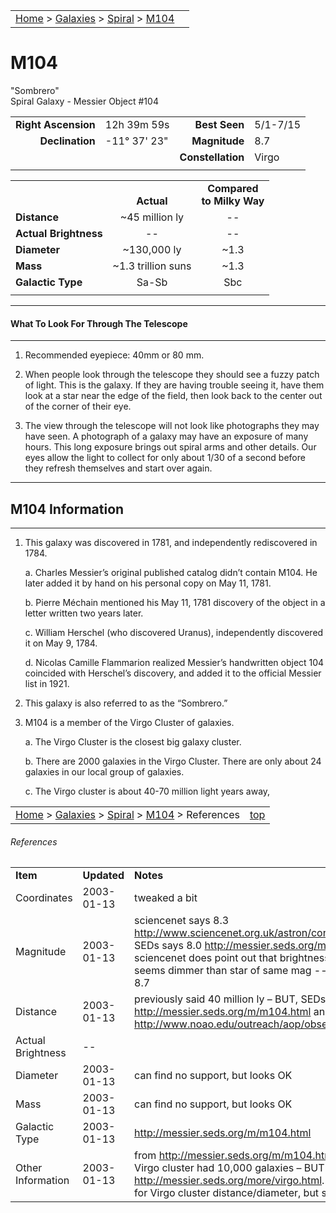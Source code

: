 |    |    |
|:---|---:|
|[Home](/notes/#object-notes) > [Galaxies](/notes/#galaxies) > [Spiral](!spiral_galaxy_info) > [M104](#m104)|  |

# M104
"Sombrero"<br/>
Spiral Galaxy - Messier Object #104

|   |   |   |   |
|--:|:--|--:|:--|
|**Right Ascension**|12h 39m 59s|**Best Seen**|5/1-7/15|
|**Declination**|-11&deg; 37' 23"	|**Magnitude**|8.7|
|   |   |**Constellation**|Virgo|
|   |   |   |   |

|  |  |  |
|---|:--:|:--:|
|  |<br/>**Actual**|**Compared<br/>to Milky Way**|
|**Distance**|~45 million ly|--|
|**Actual Brightness**|--|--|
|**Diameter**|~130,000 ly|~1.3|
|**Mass**|~1.3 trillion suns|~1.3|
|**Galactic Type**|Sa-Sb|Sbc|
|  |  |  |

---
#### What To Look For Through The Telescope
---

1.	Recommended eyepiece: 40mm or 80 mm.

2.	When people look through the telescope they should see a fuzzy patch of light.  This is the galaxy.  If they are having trouble seeing it, have them look at a star near the edge of the field, then look back to the center out of the corner of their eye.
   
3.	The view through the telescope will not look like photographs they may have seen.  A photograph of a galaxy may have an exposure of many hours.  This long exposure brings out spiral arms and other details.  Our eyes allow the light to collect for only about 1/30 of a second before they refresh themselves and start over again.

---
## M104 Information
---

1.	This galaxy was discovered in 1781, and independently rediscovered in 1784.

    a.	Charles Messier’s original published catalog didn’t contain M104.  He later added it by hand on his personal copy on May 11, 1781.  

    b.	Pierre Méchain mentioned his May 11, 1781 discovery of the object in a letter written two years later.
    
    c.	William Herschel (who discovered Uranus), independently discovered it on May 9, 1784.

    d.	Nicolas Camille Flammarion realized Messier’s handwritten object 104 coincided with Herschel’s discovery, and added it to the official Messier list in 1921.

2.	This galaxy is also referred to as the “Sombrero.”

3.	M104 is a member of the Virgo Cluster of galaxies.

    a.	The Virgo Cluster is the closest big galaxy cluster.

    b.	There are 2000 galaxies in the Virgo Cluster.  There are only about 24 galaxies in our local group of galaxies.

    c.	The Virgo cluster is about 40-70 million light years away,

|    |    |
|:---|---:|
|[Home](/notes/#object-notes) > [Galaxies](/notes/#galaxies) > [Spiral](!spiral_galaxy_info) > [M104](#m104) > References|[top](#m104)|

###### References
|   |   |   |
|---|---|---|
|**Item**|**Updated**|**Notes**|
|Coordinates|2003-01-13|tweaked a bit|
|Magnitude|2003-01-13|sciencenet says 8.3 <http://www.sciencenet.org.uk/astron/const/Virgo/m104.html> SEDs says 8.0 <http://messier.seds.org/m/m104.html> but sciencenet does point out that brightness is spread out, so seems dimmer than star of same mag -- SO – sticking with 8.7|
|Distance|2003-01-13|previously said 40 million ly – BUT, SEDs says 50 <http://messier.seds.org/m/m104.html> and NRAO says 40 <http://www.noao.edu/outreach/aop/observers/m104.html>|
|Actual Brightness|--|  |
|Diameter|2003-01-13|can find no support, but looks OK|
|Mass|2003-01-13|can find no support, but looks OK|
|Galactic Type|2003-01-13|<http://messier.seds.org/m/m104.html>|
|Other Information|2003-01-13|from <http://messier.seds.org/m/m104.html> Previously said Virgo cluster had 10,000 galaxies – BUT SEDs said 2000 <http://messier.seds.org/more/virgo.html>.  Can find no support for Virgo cluster distance/diameter, but sound OK|

